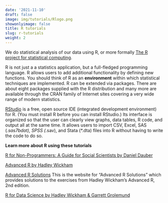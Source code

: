 ```yaml
---
date: '2021-11-10'
draft: false
image: img/tutorials/Rlogo.png
showonlyimage: false
title: R tutorials
slug: r-tutorials
weight: 2
---
```



We do statistical analysis of our data using R, or more formally [The R project for statistical computing](https://www.r-project.org/). 
<!--more-->

R is not just a a statistics application, but a full-fledged programming language. R allows users to add additional functionality by defining new functions. You should think of R as an **environment** within which statistical techniques are implemented. R can be extended via packages. There are about eight packages supplied with the R distribution and many more are available through the CRAN family of Internet sites covering a very wide range of modern statistics.

[RStudio](https://www.rstudio.com/products/rstudio/) is a free, open source IDE (integrated development environment) for R. (You must install R before you can install RStudio.) Its interface is organized so that the user can clearly view graphs, data tables, R code, and output all at the same time. It allows users to import CSV, Excel, SAS (*.sas7bdat), SPSS (*.sav), and Stata (*.dta) files into R without having to write the code to do so.


**Learn more about R using these tutorials**

[R for Non-Programmers: A Guide for Social Scientists by Daniel Dauber](https://bookdown.org/daniel_dauber_io/r4np_book/)

[Advanced R by Hadley Wickham](https://adv-r.hadley.nz/index.html)

[Advanced R Solutions](https://advanced-r-solutions.rbind.io) This is the website for “Advanced R Solutions” which provides solutions to the exercises from Hadley Wickham’s Advanced R, 2nd edition.

[R for Data Science by Hadley Wickham & Garrett Grolemund](https://r4ds.had.co.nz/index.html)
